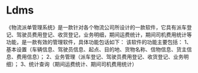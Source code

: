 # Ldms
 《物流派单管理系统》是一款针对各个物流公司所设计的一款软件，它具有派车登记、驾驶员费用登记、收货登记，业务明细，期间运费统计，期间司机费用统计等功能，是一款有效的管理软件，具体功能包话如下： 该软件的功能主要包括： 1、基本设置（车辆信息、驾驶员信息、起点、目的地、货物名称、信物信息、货主信息、费用信息）； 2、业务管理（派车登记、驾驶员费用登记、收货登记、业务明细）； 3、统计查询（期间运费统计、期间司机费用统计）
